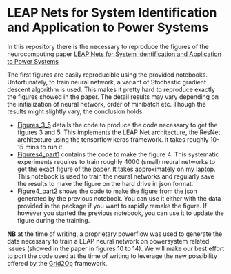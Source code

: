 # LEAP Nets for System Identification and Application to Power Systems

In this repository there is the necessary to reproduce the figures of the neurocomputing paper 
[LEAP Nets for System Identification and Application to Power 
Systems](https://www.sciencedirect.com/science/article/abs/pii/S0925231220305051)

The first figures are easily reproducible using the provided notebooks. Unfortunately, to train neural network,
a variant of Stochastic gradient descent algorithm is used. This makes it pretty hard to reproduce exactly the figures
showed in the paper. The detail results may vary depending on the initialization of neural network, order of 
minibatch etc. Though the results might slightly vary, the conclusion holds.

- [Figures_3_5](0_Figures_3_5.ipynb) details the code to produce the code necessary to get the figures 3 and 5. This
  implements the LEAP Net architecture, the ResNet architecture using the tensorflow keras framework. It takes
  roughly 10-15 mins to run it.
- [Figures4_part1](1_Fgure_4_part1.ipynb) contains the code to make the figure 4. This systematic experiments 
  requires to train roughly 4000 (small) neural networks to get the exact figure of the paper. It takes approximately
  on my laptop. This notebook is used to train the neural networks and regularly save the results to make the figure
  on the hard drive in json format.
- [Figure4_part2](2_Figure4_part2.ipynb) shows the code to make the figure from the json generated by the previous
  notebook. You can use it either with the data provided in the package if you want to rapidly remake the figure. If
  however you started the previous notebook, you can use it to update the figure during the training.

**NB** at the time of writing, a proprietary powerflow was used to generate the data necessary to train a LEAP neural 
network on powersystem related issues (showed in the paper in figures 10 to 14). We will make our best effort
to port the code used at the time of writing to leverage the new possibility offered by the 
[Grid2Op](https://github.com/rte-france/Grid2Op) framework.